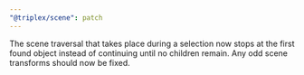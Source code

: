 ```yaml
---
"@triplex/scene": patch
---
```


The scene traversal that takes place during a selection now stops at the first
found object instead of continuing until no children remain. Any odd scene
transforms should now be fixed.
